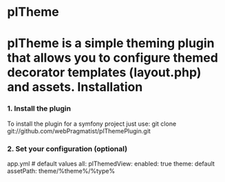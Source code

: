 plTheme
=======
plTheme is a simple theming plugin that allows you to configure themed decorator templates (layout.php) and assets.
Installation
============
### 1. Install the plugin
To install the plugin for a symfony project just use:
    git clone git://github.com/webPragmatist/plThemePlugin.git
### 2. Set your configuration (optional)
app.yml 
    # default values
    all:
        plThemedView:
            enabled: true
            theme: default
            assetPath: theme/%theme%/%type%